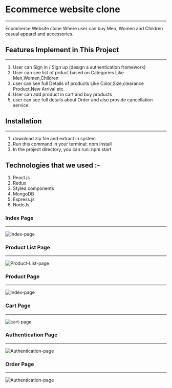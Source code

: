 # Ecommerce website clone
----------------------------------------
Ecommerce Website clone Where user can buy Men, Women and Children casual apparel and accessories.

## Features Implement in This Project 
------------------------------------------
1. User can Sign in / Sign up (design a authentication framework)
2. User can see list of prduct based on Categories Like Men,Women,Children
3. user can see full Details of products Like Color,Size,clearance Product,New Arrival etc.
4. User can add product in cart and buy products
5. user can see full details about Order and also provide cancellation service

## Installation
-------------------------
1. download zip file and extract in system
2. Run this command in your terminal: npm install
3. In the project directory, you can run: npm start


## Technologies that we used :-

1. React.js
2. Redux
3. Styled components
4. MongoDB
5. Express.js
6. NodeJs

### Index Page
-------------------------

![Index-page](https://github.com/shihab-fw11-297/ECOMMERCE-SITE/blob/main/1.gif)

### Product List Page
-------------------------

![Product-List-page](https://github.com/shihab-fw11-297/ECOMMERCE-SITE/blob/main/2.gif)

### Product Page
-------------------------

![Index-page](https://github.com/shihab-fw11-297/ECOMMERCE-SITE/blob/main/4.gif)


### Cart Page
-------------------------

![cart-page](https://github.com/shihab-fw11-297/ECOMMERCE-SITE/blob/main/3.gif)


### Authentication Page
-------------------------

![Authentication-page](https://github.com/shihab-fw11-297/ECOMMERCE-SITE/blob/main/6.gif)

### Order Page
-------------------------

![Authentication-page](https://github.com/shihab-fw11-297/ECOMMERCE-SITE/blob/main/5.gif)
